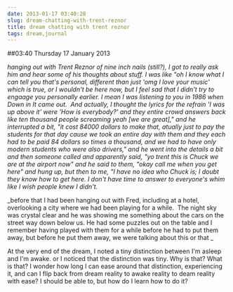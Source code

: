 ```yaml
---
date: 2013-01-17 03:40:28
slug: dream-chatting-with-trent-reznor
title: dream chatting with trent reznor
tags: dream,journal
---
```


##03:40 Thursday 17 January 2013

_hanging out with Trent Reznor of nine inch nails (still?), I got to really ask him and hear some of his thoughts about stuff. I was like "oh I know what I can tell you that's personal, different than just 'omg I love your music' which is true, or I wouldn't be here now, but I feel sad that I didn't try to engaage you personally earlier. I mean I was listening to you in 1986 when Down in It came out.  And actually, I thought the lyrics for the refrain 'I was up above it' were 'How is everybody?' and they entire crowd answers back like ten thousand people screaming yeah [we are great]," and he interrupted a bit, "it cost 84000 dollars to make that, atually just to pay the students for that day cause we took an entire day with them and they each had to be paid 84 dollars so times a thousand, and we had to have only modern students who were also drivers," and he went into the details a bit and then someone called and apparently said, "yo trent this is Chuck we are at the airport now" and he said to them, "okay call me when you get here" and hung up, but then to me, "I have no idea who Chuck is; I doubt they know how to get here. I don't have time to answer to everyone's whim like I wish people knew I didn't._

_before that I had been hanging out with Fred, including at a hotel, overlooking a city where we had been playing for a while.  The night sky was crystal clear and he was showing me something about the cars on the street way down below us. He had some puzzles out on the table and I remember having played with them for a while before he had to put them away, but before he put them away, we were talking about this or that _

At the very end of the dream, I noted a tiny distinction between I'm asleep and I'm awake. or I noticed that the distinction was tiny. Why is that? What is that? I wonder how long I can ease around that distinction, experiencing it, and can I flip back from dream reality to awake reality to deam reality with ease? I should be able to, but how do I learn how to do it?
